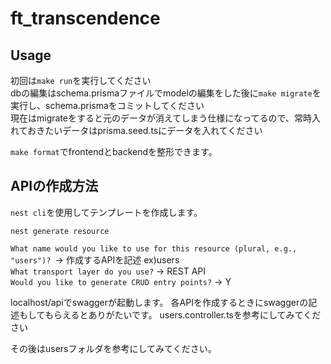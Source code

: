 # ft_transcendence

## Usage
初回は`make run`を実行してください  
dbの編集はschema.prismaファイルでmodelの編集をした後に`make migrate`を実行し、schema.prismaをコミットしてください  
現在はmigrateをすると元のデータが消えてしまう仕様になってるので、常時入れておきたいデータはprisma.seed.tsにデータを入れてください  

`make format`でfrontendとbackendを整形できます。

## APIの作成方法
`nest cli`を使用してテンプレートを作成します。  
```
nest generate resource
```
`What name would you like to use for this resource (plural, e.g., "users")? `→ 作成するAPIを記述 ex)users  
`What transport layer do you use?` → REST API  
`Would you like to generate CRUD entry points?` → Y

localhost/apiでswaggerが起動します。
各APIを作成するときにswaggerの記述もしてもらえるとありがたいです。
users.controller.tsを参考にしてみてください

その後はusersフォルダを参考にしてみてください。  

